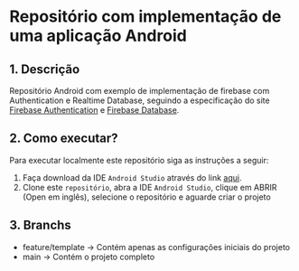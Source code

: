 # Repositório com implementação de uma aplicação Android

## 1. Descrição

Repositório Android com exemplo de implementação de firebase com Authentication e Realtime Database, seguindo a especificação do site [Firebase Authentication](https://firebase.google.com/docs/auth/android/start) e [Firebase Database](https://firebase.google.com/docs/database/android/start).


## 2. Como executar?

Para executar localmente este repositório siga as instruções a seguir:

1. Faça download da IDE `Android Studio` através do link [aqui](https://developer.android.com/studio).
2. Clone este `repositório`, abra a IDE `Android Studio`, clique em ABRIR (Open em inglês), selecione o repositório e aguarde criar o projeto


## 3. Branchs

* feature/template -> Contém apenas as configurações iniciais do projeto
* main -> Contém o projeto completo
